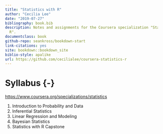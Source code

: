 ```yaml
--- 
title: "Statistics with R"
author: "Cecilia Lee"
date: "2019-07-27"
bibliography: book.bib
description: Notes and assignments for the Coursera specialization "Statistics with
  R".
documentclass: book
github-repo: seankross/bookdown-start
link-citations: yes
site: bookdown::bookdown_site
biblio-style: apalike
url: https://github.com/cecilialee/coursera-statistics-r
---
```


# Syllabus {-}

https://www.coursera.org/specializations/statistics

1. Introduction to Probability and Data
2. Inferential Statistics
3. Linear Regression and Modeling 
4. Bayesian Statistics
5. Statistics with R Capstone
